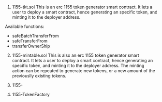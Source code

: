 1. 1155-tkt.sol
  This is an erc 1155 token generator smart contract.
  It lets a user to deploy a smart contract, hence generating an specific token,
  and minting it to the deployer address.

  Available functions:
  - safeBatchTransferFrom
  - safeTransferFrom
  - transferOwnerShip
  

2. 1155-mintable.sol
  This is also an erc 1155 token generator smart contract.
  It lets a user to deploy a smart contract, hence generating an specific token,
  and minting it to the deployer address.
  The minting action can be repeated to generate new tokens, or a new amount
  of the previouslly existing tokens.

3. 1155-

10. 1155-TokenFactory

